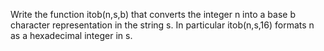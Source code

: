 Write the function itob(n,s,b) that converts the integer n into a base b character representation in 
the string s. In particular itob(n,s,16) formats n as a hexadecimal integer in s.